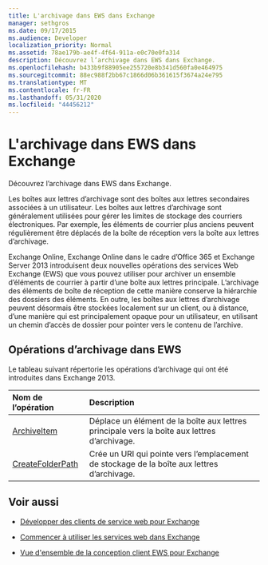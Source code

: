 ```yaml
---
title: L'archivage dans EWS dans Exchange
manager: sethgros
ms.date: 09/17/2015
ms.audience: Developer
localization_priority: Normal
ms.assetid: 78ae179b-ae4f-4f64-911a-e0c70e0fa314
description: Découvrez l’archivage dans EWS dans Exchange.
ms.openlocfilehash: b433b9f88905ee255720e8b341d560fa0e464975
ms.sourcegitcommit: 88ec988f2bb67c1866d06b361615f3674a24e795
ms.translationtype: MT
ms.contentlocale: fr-FR
ms.lasthandoff: 05/31/2020
ms.locfileid: "44456212"
---
```

# <a name="archiving-in-ews-in-exchange"></a>L'archivage dans EWS dans Exchange

Découvrez l’archivage dans EWS dans Exchange.
  
Les boîtes aux lettres d’archivage sont des boîtes aux lettres secondaires associées à un utilisateur. Les boîtes aux lettres d’archivage sont généralement utilisées pour gérer les limites de stockage des courriers électroniques. Par exemple, les éléments de courrier plus anciens peuvent régulièrement être déplacés de la boîte de réception vers la boîte aux lettres d’archivage. 
  
Exchange Online, Exchange Online dans le cadre d’Office 365 et Exchange Server 2013 introduisent deux nouvelles opérations des services Web Exchange (EWS) que vous pouvez utiliser pour archiver un ensemble d’éléments de courrier à partir d’une boîte aux lettres principale. L’archivage des éléments de boîte de réception de cette manière conserve la hiérarchie des dossiers des éléments. En outre, les boîtes aux lettres d’archivage peuvent désormais être stockées localement sur un client, ou à distance, d’une manière qui est principalement opaque pour un utilisateur, en utilisant un chemin d’accès de dossier pour pointer vers le contenu de l’archive.
  
## <a name="archiving-operations-in-ews"></a>Opérations d’archivage dans EWS

Le tableau suivant répertorie les opérations d’archivage qui ont été introduites dans Exchange 2013. 
  
|**Nom de l’opération**|**Description**|
|:-----|:-----|
|[ArchiveItem](https://msdn.microsoft.com/library/1af216b3-13ea-498e-b4fc-23513755d731%28Office.15%29.aspx) <br/> |Déplace un élément de la boîte aux lettres principale vers la boîte aux lettres d’archivage.  <br/> |
|[CreateFolderPath](https://msdn.microsoft.com/library/5a10aa5e-3f25-4ec3-a0b9-284c30918a1f%28Office.15%29.aspx) <br/> |Crée un URI qui pointe vers l’emplacement de stockage de la boîte aux lettres d’archivage.  <br/> |
   
## <a name="see-also"></a>Voir aussi

- [Développer des clients de service web pour Exchange](develop-web-service-clients-for-exchange.md)
    
- [Commencer à utiliser les services web dans Exchange](start-using-web-services-in-exchange.md)
    
- [Vue d'ensemble de la conception client EWS pour Exchange](ews-client-design-overview-for-exchange.md)
    

